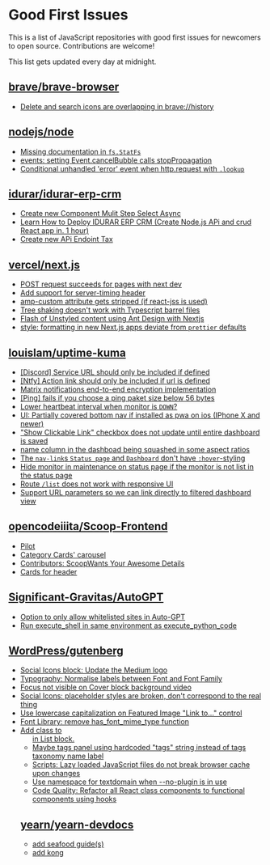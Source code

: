 # Good First Issues

This is a list of JavaScript repositories with good first issues for newcomers to open source. Contributions are welcome!

This list gets updated every day at midnight.

## [brave/brave-browser](https://github.com/brave/brave-browser)

- [Delete and search icons are overlapping in brave://history](https://github.com/brave/brave-browser/issues/32399)

## [nodejs/node](https://github.com/nodejs/node)

- [Missing documentation in `fs.StatFs`](https://github.com/nodejs/node/issues/50749)
- [events: setting Event.cancelBubble calls stopPropagation](https://github.com/nodejs/node/issues/50401)
- [Conditional unhandled 'error' event when http.request with `.lookup`](https://github.com/nodejs/node/issues/48771)

## [idurar/idurar-erp-crm](https://github.com/idurar/idurar-erp-crm)

- [Create new Component Mulit Step Select Async](https://github.com/idurar/idurar-erp-crm/issues/94)
- [Learn How to Deploy IDURAR ERP CRM (Create Node.js APi and crud React app in. 1 hour)](https://github.com/idurar/idurar-erp-crm/issues/713)
- [Create new APi Endoint Tax](https://github.com/idurar/idurar-erp-crm/issues/544)

## [vercel/next.js](https://github.com/vercel/next.js)

- [POST request succeeds for pages with next dev](https://github.com/vercel/next.js/issues/38863)
- [Add support for server-timing header](https://github.com/vercel/next.js/issues/12382)
- [amp-custom attribute gets stripped (if react-jss is used)](https://github.com/vercel/next.js/issues/12243)
- [Tree shaking doesn't work with Typescript barrel files](https://github.com/vercel/next.js/issues/12557)
- [Flash of Unstyled content using Ant Design with Nextjs](https://github.com/vercel/next.js/issues/48483)
- [style: formatting in new Next.js apps deviate from `prettier` defaults](https://github.com/vercel/next.js/issues/54402)

## [louislam/uptime-kuma](https://github.com/louislam/uptime-kuma)

- [[Discord] Service URL should only be included if defined](https://github.com/louislam/uptime-kuma/issues/3327)
- [[Ntfy] Action link should only be included if url is defined](https://github.com/louislam/uptime-kuma/issues/3274)
- [Matrix notifications end-to-end encryption implementation ](https://github.com/louislam/uptime-kuma/issues/2195)
- [[Ping] fails if you choose a ping paket size below 56 bytes](https://github.com/louislam/uptime-kuma/issues/3574)
- [Lower heartbeat interval when monitor is `DOWN`?](https://github.com/louislam/uptime-kuma/issues/4025)
- [UI: Partially covered bottom nav if installed as pwa on ios (IPhone X and newer) ](https://github.com/louislam/uptime-kuma/issues/1588)
- ["Show Clickable Link" checkbox does not update until entire dashboard is saved](https://github.com/louislam/uptime-kuma/issues/3794)
- [name column in the dashboad being squashed in some aspect ratios](https://github.com/louislam/uptime-kuma/issues/3293)
- [The `nav-link`s `Status page` and `Dashboard` don't have `:hover`-styling](https://github.com/louislam/uptime-kuma/issues/1753)
- [Hide monitor in maintenance on status page if the monitor is not list in the status page](https://github.com/louislam/uptime-kuma/issues/4173)
- [Route `/list` does not work with responsive UI](https://github.com/louislam/uptime-kuma/issues/359)
- [Support URL parameters so we can link directly to filtered dashboard view](https://github.com/louislam/uptime-kuma/issues/3672)

## [opencodeiiita/Scoop-Frontend](https://github.com/opencodeiiita/Scoop-Frontend)

- [Pilot](https://github.com/opencodeiiita/Scoop-Frontend/issues/1)
- [Category Cards' carousel](https://github.com/opencodeiiita/Scoop-Frontend/issues/3)
- [Contributors: ScoopWants Your Awesome Details](https://github.com/opencodeiiita/Scoop-Frontend/issues/6)
- [Cards for header](https://github.com/opencodeiiita/Scoop-Frontend/issues/4)

## [Significant-Gravitas/AutoGPT](https://github.com/Significant-Gravitas/AutoGPT)

- [Option to only allow whitelisted sites in Auto-GPT](https://github.com/Significant-Gravitas/AutoGPT/issues/5289)
- [Run execute_shell in same environment as execute_python_code](https://github.com/Significant-Gravitas/AutoGPT/issues/1299)

## [WordPress/gutenberg](https://github.com/WordPress/gutenberg)

- [Social Icons block: Update the Medium logo](https://github.com/WordPress/gutenberg/issues/57064)
- [Typography: Normalise labels between Font and Font Family](https://github.com/WordPress/gutenberg/issues/56374)
- [Focus not visible on Cover block background video](https://github.com/WordPress/gutenberg/issues/41989)
- [Social Icons: placeholder styles are broken, don't correspond to the real thing](https://github.com/WordPress/gutenberg/issues/55296)
- [Use lowercase capitalization on Featured Image "Link to..." control](https://github.com/WordPress/gutenberg/issues/55057)
- [Font Library: remove has_font_mime_type function](https://github.com/WordPress/gutenberg/issues/54875)
- [Add class to <ul> in List block.](https://github.com/WordPress/gutenberg/issues/12420)
- [Maybe tags panel using hardcoded "tags" string instead of tags taxonomy name label](https://github.com/WordPress/gutenberg/issues/22588)
- [Scripts: Lazy loaded JavaScript files do not break browser cache upon changes](https://github.com/WordPress/gutenberg/issues/55397)
- [Use namespace for textdomain when --no-plugin is in use](https://github.com/WordPress/gutenberg/issues/54980)
- [Code Quality: Refactor all React class components to functional components using hooks](https://github.com/WordPress/gutenberg/issues/22890)

## [yearn/yearn-devdocs](https://github.com/yearn/yearn-devdocs)

- [add seafood guide(s)](https://github.com/yearn/yearn-devdocs/issues/392)
- [add kong](https://github.com/yearn/yearn-devdocs/issues/374)

